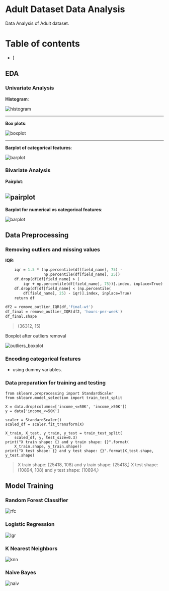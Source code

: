 # Adult Dataset Data Analysis
Data Analysis of Adult dataset.

# Table of contents
- [

## EDA
### Univariate Analysis
**Histogram**:


![histogram](https://github.com/Dipankar-Medhi/adult_dataset_analysis/blob/master/histogram.jpg)

---
**Box plots**:

![boxplot](https://github.com/Dipankar-Medhi/adult_dataset_analysis/blob/master/boxplot.jpg)

---
**Barplot of categorical features**:

![barplot](https://github.com/Dipankar-Medhi/adult_dataset_analysis/blob/master/catplots.jpg)

### Bivariate Analysis
**Pairplot**:

![pairplot](https://github.com/Dipankar-Medhi/adult_dataset_analysis/blob/master/pairplot.jpg)
---
**Barplot for numerical vs categorical features**:

![barplot](https://github.com/Dipankar-Medhi/adult_dataset_analysis/blob/master/barplot.jpg)

## Data Preprocessing
### Removing outliers and missing values
**IQR**:
```def remove_outlier_IQR(df, field_name):
    iqr = 1.5 * (np.percentile(df[field_name], 75) -
                 np.percentile(df[field_name], 25))
    df.drop(df[df[field_name] > (
        iqr + np.percentile(df[field_name], 75))].index, inplace=True)
    df.drop(df[df[field_name] < (np.percentile(
        df[field_name], 25) - iqr)].index, inplace=True)
    return df

df2 = remove_outlier_IQR(df,'final-wt')
df_final = remove_outlier_IQR(df2, 'hours-per-week')
df_final.shape
```
> (36312, 15)

Boxplot after outliers removal

![outliers_boxplot](https://github.com/Dipankar-Medhi/adult_dataset_analysis/blob/master/outliers_boxplot.jpg)

### Encoding categorical features
- using dummy variables.

### Data preparation for training and testing

```data = pd.concat([cat_df,num_df],axis=1)
from sklearn.preprocessing import StandardScaler
from sklearn.model_selection import train_test_split

X = data.drop(columns=['income_<=50K', 'income_>50K'])
y = data['income_<=50K']

scaler = StandardScaler()
scaled_df = scaler.fit_transform(X)

X_train, X_test, y_train, y_test = train_test_split(
    scaled_df, y, test_size=0.3)
print("X train shape: {} and y train shape: {}".format(
    X_train.shape, y_train.shape))
print("X test shape: {} and y test shape: {}".format(X_test.shape, y_test.shape)
```
> X train shape: (25418, 108) and y train shape: (25418,)
X test shape: (10894, 108) and y test shape: (10894,)

## Model Training
### Random Forest Classifier
![rfc](https://github.com/Dipankar-Medhi/adult_dataset_analysis/blob/master/rfc.jpg)

### Logistic Regression
![lgr](https://github.com/Dipankar-Medhi/adult_dataset_analysis/blob/master/lgr.jpg)

### K Nearest Neighbors
![knn](https://github.com/Dipankar-Medhi/adult_dataset_analysis/blob/master/knn.jpg)

### Naive Bayes
![naiv](https://github.com/Dipankar-Medhi/adult_dataset_analysis/blob/master/naiv.jpg)





